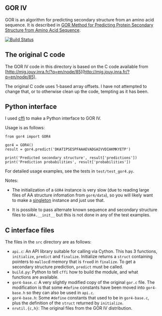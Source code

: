 ## GOR IV

GOR is an algorithm for predicting secondary structure from an amino acid
sequence. It is described in
[GOR Method for Predicting Protein Secondary Structure from Amino Acid Sequence](http://www.ulb.ac.be/di/map/tlenaert/Home_Tom_Lenaerts/INFO-F-208_files/1996%20Garnier.pdf).

[![Build Status](https://travis-ci.org/acorg/gor4.svg?branch=master)](https://travis-ci.org/acorg/gor4)


## The original C code

The GOR IV code in this directory is based on the C code available from
[http://mig.jouy.inra.fr/?q=en/node/85](http://mig.jouy.inra.fr/?q=en/node/85).

The original C code uses 1-based array offsets. I have not attempted to
change that, or to otherwise clean up the code, tempting as it has been.

## Python interface

I used [cffi](https://cffi.readthedocs.org/en/latest/index.html) to make a
Python interface to GOR IV.

Usage is as follows:

```
from gor4 import GOR4

gor4 = GOR4()
result = gor4.predict('DKATIPSESPFAAAEVADGAIVVDIAKMKYETP')

print('Predicted secondary structure', result['predictions'])
print('Prediction probabilities', result['probabilities'])
```

For detailed usage examples, see the tests in `test/test_gor4.py`.

Notes:

* The initialization of a `GOR4` instance is very slow (due to reading
  large files of AA structure infomation from `gor4/data`), so you will
  likely want to make a
  [singleton](https://en.wikipedia.org/wiki/Singleton_pattern) instance and
  just use that.

* It is possible to pass alternate known sequence and secondary structure
files to `GOR4.__init__` but this is not done in any of the test examples.

## C interface files

The files in the `src` directory are as follows:

* `api.c`: An API library suitable for calling via Cython. This has 3
  functions, `initialize`, `predict` and `finalize`.  Initialize returns a
  `struct` containing pointers to `malloc`d memory that is `free`d in
  `finalize`. To get a secondary structure prediction, `predict` must be
  called.
* `build.py`: Python to tell `cffi` how to build the module, and what functions
  are available.
* `gor4-base.c`: A very slightly modified copy of the original `gor.c` file.  The
  modification is that some `#define` constants have been moved into `gor4-base.h`
  so they can also be used in `api.c`.
* `gor4-base.h`: Some `#define` constants that used to be in `gor4-base.c`, plus
  the definition of the `struct` returned by `initialize`.
* `nrutil.{c,h}`: The original files from the GOR IV distribution.
